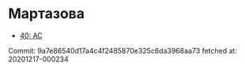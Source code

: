 # Мартазова
- [40: AC](40.md)

Commit: 9a7e86540d17a4c4f2485870e325c6da3968aa73
 fetched at: 20201217-000234
